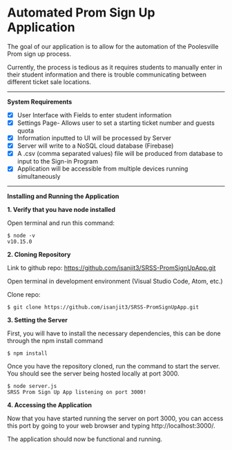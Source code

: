 # Automated Prom Sign Up Application
The goal of our application is to allow for the automation of the Poolesville Prom sign up process.

Currently, the process is tedious as it requires students to manually enter in their student information and there is trouble communicating between different ticket sale locations.

___

__System Requirements__

- [x] User Interface with Fields to enter student information
- [x] Settings Page- Allows user to set a starting ticket number and guests quota
- [x] Information inputted to UI will be processed by Server
- [x] Server will write  to a NoSQL cloud database (Firebase)
- [x] A .csv (comma separated values) file will be produced from database to input to the Sign-in Program 
- [x] Application will be accessible from multiple devices running simultaneously

___
__Installing and Running the Application__

__1. Verify that you have node installed__

Open terminal and run this command:
```
$ node -v
v10.15.0
```

__2. Cloning Repository__

Link to github repo: https://github.com/isanjit3/SRSS-PromSignUpApp.git


Open terminal in development environment (Visual Studio Code, Atom, etc.)

Clone repo:
```
$ git clone https://github.com/isanjit3/SRSS-PromSignUpApp.git
```

__3. Setting the Server__

First, you will have to install the necessary dependencies, this can be done through the npm install command

```
$ npm install
```


Once you have the repository cloned, run the command to start the server. You should see the server being hosted locally at port 3000.
```
$ node server.js
SRSS Prom Sign Up App listening on port 3000!
```

__4. Accessing the Application__

Now that you have started running the server on port 3000, you can access this port by going to your web browser and typing http://localhost:3000/.

The application should now be functional and running.